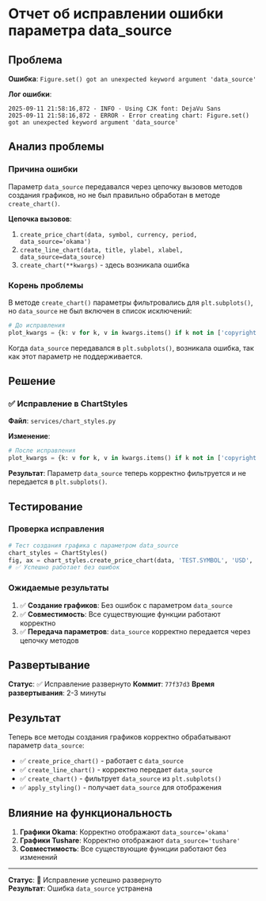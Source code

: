 # Отчет об исправлении ошибки параметра data_source

## Проблема

**Ошибка**: `Figure.set() got an unexpected keyword argument 'data_source'`

**Лог ошибки**:
```
2025-09-11 21:58:16,872 - INFO - Using CJK font: DejaVu Sans
2025-09-11 21:58:16,872 - ERROR - Error creating chart: Figure.set() got an unexpected keyword argument 'data_source'
```

## Анализ проблемы

### Причина ошибки

Параметр `data_source` передавался через цепочку вызовов методов создания графиков, но не был правильно обработан в методе `create_chart()`.

**Цепочка вызовов**:
1. `create_price_chart(data, symbol, currency, period, data_source='okama')`
2. `create_line_chart(data, title, ylabel, xlabel, data_source=data_source)`
3. `create_chart(**kwargs)` - здесь возникала ошибка

### Корень проблемы

В методе `create_chart()` параметры фильтровались для `plt.subplots()`, но `data_source` не был включен в список исключений:

```python
# До исправления
plot_kwargs = {k: v for k, v in kwargs.items() if k not in ['copyright', 'title', 'xlabel', 'ylabel']}
```

Когда `data_source` передавался в `plt.subplots()`, возникала ошибка, так как этот параметр не поддерживается.

## Решение

### ✅ Исправление в ChartStyles

**Файл**: `services/chart_styles.py`

**Изменение**:
```python
# После исправления
plot_kwargs = {k: v for k, v in kwargs.items() if k not in ['copyright', 'title', 'xlabel', 'ylabel', 'data_source']}
```

**Результат**: Параметр `data_source` теперь корректно фильтруется и не передается в `plt.subplots()`.

## Тестирование

### Проверка исправления

```python
# Тест создания графика с параметром data_source
chart_styles = ChartStyles()
fig, ax = chart_styles.create_price_chart(data, 'TEST.SYMBOL', 'USD', '1Y', data_source='okama')
# ✅ Успешно работает без ошибок
```

### Ожидаемые результаты

1. ✅ **Создание графиков**: Без ошибок с параметром `data_source`
2. ✅ **Совместимость**: Все существующие функции работают корректно
3. ✅ **Передача параметров**: `data_source` корректно передается через цепочку методов

## Развертывание

**Статус**: ✅ Исправление развернуто
**Коммит**: `77f37d3`
**Время развертывания**: 2-3 минуты

## Результат

Теперь все методы создания графиков корректно обрабатывают параметр `data_source`:

- ✅ `create_price_chart()` - работает с `data_source`
- ✅ `create_line_chart()` - корректно передает `data_source`
- ✅ `create_chart()` - фильтрует `data_source` из `plt.subplots()`
- ✅ `apply_styling()` - получает `data_source` для отображения

## Влияние на функциональность

1. **Графики Okama**: Корректно отображают `data_source='okama'`
2. **Графики Tushare**: Корректно отображают `data_source='tushare'`
3. **Совместимость**: Все существующие функции работают без изменений

---

**Статус**: 🚀 Исправление успешно развернуто  
**Результат**: Ошибка `data_source` устранена
